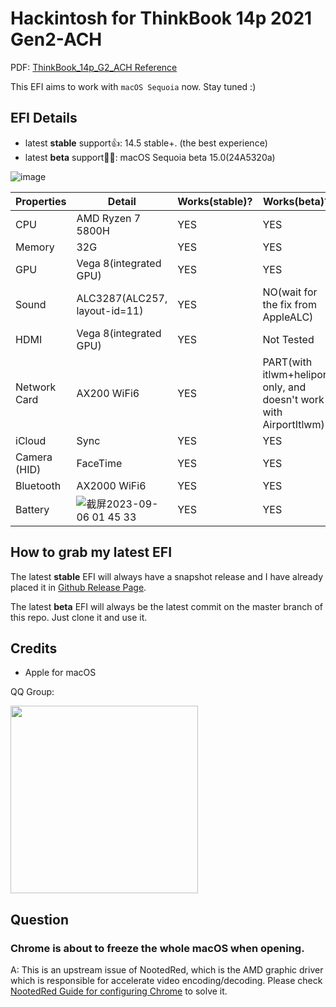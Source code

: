 # Hackintosh for ThinkBook 14p 2021 Gen2-ACH

PDF: [ThinkBook_14p_G2_ACH Reference](https://psref.lenovo.com/syspool/Sys/PDF/ThinkBook/ThinkBook_14p_G2_ACH/ThinkBook_14p_G2_ACH_Spec.pdf)

This EFI aims to work with `macOS Sequoia` now. Stay tuned :)


## EFI Details

- latest **stable** support👍: 14.5 stable+. (the best experience)
- latest **beta** support👷🧱: macOS Sequoia beta 15.0(24A5320a)

![image](https://github.com/Kingtous/thinkbook14p-Gen2-ACH-hackintosh/assets/39793325/02f40418-6ff5-49aa-8fae-fe562e95be5f)


|Properties|Detail| Works(stable)? | Works(beta)? |
|---|-----|--|--|
|CPU|AMD Ryzen 7 5800H| YES| YES|
|Memory|32G| YES|YES|
|GPU|Vega 8(integrated GPU)| YES|YES|
|Sound|ALC3287(ALC257, layout-id=11)|YES|NO(wait for the fix from AppleALC)|
|HDMI|Vega 8(integrated GPU)|YES|Not Tested|
|Network Card| AX200 WiFi6|YES|PART(with itlwm+heliport only, and doesn't work with AirportItlwm)|
|iCloud|Sync|YES|YES|
|Camera (HID)|FaceTime|YES|YES|
|Bluetooth|AX2000 WiFi6|YES|YES|
|Battery|![截屏2023-09-06 01 45 33](https://github.com/Kingtous/thinkbook14p-Gen2-ACH-hackintosh/assets/39793325/105d003c-ba13-4ee9-85b9-3988d7ffb01f)|YES|YES|


## How to grab my latest EFI

The latest **stable** EFI will always have a snapshot release and I have already placed it in [Github Release Page](https://github.com/Kingtous/thinkbook14p-Gen2-ACH-hackintosh/releases).

The latest **beta** EFI will always be the latest commit on the master branch of this repo. Just clone it and use it.


## Credits

- Apple for macOS

QQ Group:

<p><img src="https://github.com/Kingtous/thinkbook14p-Gen2-ACH-hackintosh/assets/39793325/bd834b10-c755-4745-83b3-feadd75e0051" width=300></img></p>


## Question

### Chrome is about to freeze the whole macOS when opening.

A: This is an upstream issue of NootedRed, which is the AMD graphic driver which is responsible for accelerate video encoding/decoding. Please check [NootedRed Guide for configuring Chrome](https://chefkissinc.github.io/nred#chrome-chromium-based-browsers-and-apps-like-sublime-text-cause-graphical-artefacts-amongst-other-problems) to solve it.
